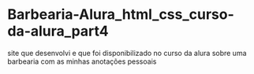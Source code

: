# Barbearia-Alura_html_css_curso-da-alura_part4
site que desenvolvi e que foi disponibilizado no curso da alura sobre uma barbearia com as minhas anotações pessoais 
